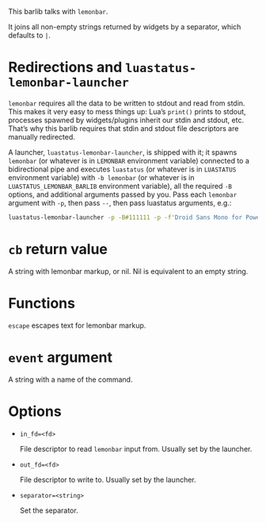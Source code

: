 This barlib talks with `lemonbar`.

It joins all non-empty strings returned by widgets by a separator, which defaults to ` | `.

Redirections and `luastatus-lemonbar-launcher`
===
`lemonbar` requires all the data to be written to stdout and read from stdin. This makes it very easy to mess things up: Lua’s `print()` prints to stdout, processes spawned by widgets/plugins inherit our stdin and stdout, etc.
That’s why this barlib requires that stdin and stdout file descriptors are manually redirected.

A launcher, `luastatus-lemonbar-launcher`, is shipped with it; it spawns `lemonbar` (or whatever is in `LEMONBAR` environment variable) connected to a bidirectional pipe and executes `luastatus` (or whatever is in `LUASTATUS` environment variable) with `-b lemonbar` (or whatever is in `LUASTATUS_LEMONBAR_BARLIB` environment variable), all the required `-B` options, and additional arguments passed by you. Pass each `lemonbar` argument with `-p`, then pass `--`, then pass luastatus arguments, e.g.:
````bash
luastatus-lemonbar-launcher -p -B#111111 -p -f'Droid Sans Mono for Powerline:pixelsize=12:weight=Bold' -- -Bseparator=' ' widget1.lua widget2.lua
````

`cb` return value
===
A string with lemonbar markup, or nil. Nil is equivalent to an empty string.

Functions
===
`escape` escapes text for lemonbar markup.

`event` argument
===
A string with a name of the command.

Options
===
* `in_fd=<fd>`

  File descriptor to read `lemonbar` input from. Usually set by the launcher.

* `out_fd=<fd>`

  File descriptor to write to. Usually set by the launcher.

* `separator=<string>`

  Set the separator.
